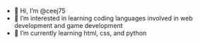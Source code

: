 - 👋 Hi, I’m @ceej75
- 👀 I’m interested in learning coding languages involved in web development and game development
- 🌱 I’m currently learning html, css, and python

<!-- 
- I use made this cuz i was bored 
- I download shit from here sometimes
-->
